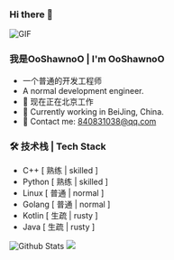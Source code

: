 ### Hi there 👋
<!--
**OoShawnoO/OoShawnoO** is a ✨ _special_ ✨ repository because its `README.md` (this file) appears on your GitHub profile.

Here are some ideas to get you started:

- 🔭 I’m currently working on ...
- 🌱 I’m currently learning ...
- 👯 I’m looking to collaborate on ...
- 🤔 I’m looking for help with ...
- 💬 Ask me about ...
- 📫 How to reach me: ...
- 😄 Pronouns: ...
- ⚡ Fun fact: ...
-->
<img alt="GIF" src="https://raw.githubusercontent.com/JoeyBling/JoeyBling/master/pic/pusheencode.gif" />

### 我是OoShawnoO | I'm OoShawnoO
- 一个普通的开发工程师
- A normal development engineer.
- 🌱 现在正在北京工作
- 🌱 Currently working in BeiJing, China.
- 💬 Contact me: [840831038@qq.com](mailto:840831038@qq.com)

### 🛠 技术栈 | Tech Stack
- C++ [ 熟练 | skilled ]
- Python [ 熟练 | skilled ]
- Linux [ 普通 | normal ]
- Golang [ 普通 | normal ]
- Kotlin [ 生疏 | rusty ]
- Java [ 生疏 | rusty ]



![Github Stats](https://github-readme-stats.vercel.app/api?username=OoShawnoO&show_icons=true&theme=neon&count_private=true)
<img src="https://github-readme-stats.vercel.app/api/top-langs/?username=OoShawnoO&theme=neon&layout=compact">


